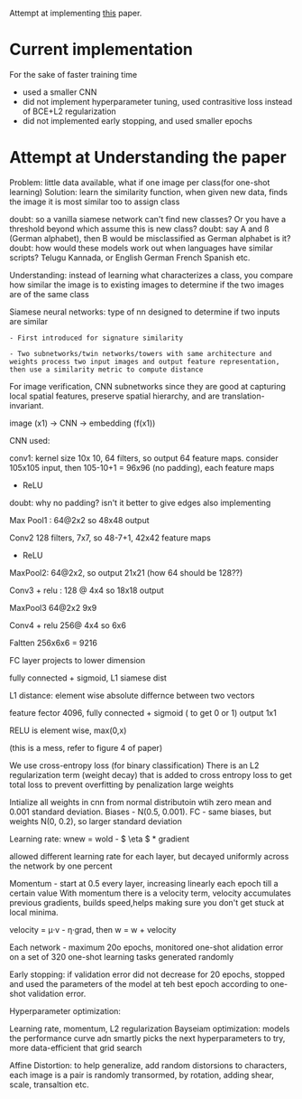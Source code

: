 Attempt at implementing [this](https://www.cs.cmu.edu/~rsalakhu/papers/oneshot1.pdf) paper.

# Current implementation

For the sake of faster training time
- used a smaller CNN
- did not implement hyperparameter tuning, used contrasitive loss instead of BCE+L2 regularization
- did not implemented early stopping, and used smaller epochs

# Attempt at Understanding the paper


Problem: little data available, what if one image per class(for one-shot learning)
Solution: learn the similarity function, when given new data, finds the image it is most similar too to assign class

doubt: so a vanilla siamese network can't find new classes? Or you have a threshold beyond which assume this is new class?
doubt: say A and ß (German alphabet), then B would be misclassified as German alphabet is it?
doubt: how would these models work out when languages have similar scripts? Telugu Kannada, or English German French Spanish etc.

Understanding: instead of learning what characterizes a class, you compare how similar the image is to existing images to determine if the two images are of the same class

Siamese neural networks: type of nn designed to determine if two inputs are similar

    - First introduced for signature similarity

    - Two subnetworks/twin networks/towers with same architecture and weights process two input images and output feature representation, then use a similarity metric to compute distance

For image verification, CNN subnetworks since they are good at capturing local spatial features, preserve spatial hierarchy, and are translation-invariant.

image (x1) -> CNN -> embedding (f(x1))

CNN used:

conv1: kernel size 10x 10, 64 filters, so output 64 feature maps.
consider 105x105 input, then 105-10+1 = 96x96 (no padding), each feature maps
+ ReLU

doubt: why no padding? isn't it better to give edges also implementing

Max Pool1 : 64@2x2 so 48x48 output

Conv2 128 filters, 7x7, so 48-7+1, 42x42 feature maps
+ ReLU

MaxPool2: 64@2x2, so output 21x21 (how 64 should be 128??)

Conv3 + relu : 128 @ 4x4 so 18x18 output

MaxPool3 64@2x2 9x9

Conv4 + relu 256@ 4x4 so 6x6

Faltten 256x6x6 = 9216

FC layer projects to lower dimension


fully connected + sigmoid, L1 siamese dist 

L1 distance: element wise absolute differnce between two vectors


feature fector 4096,
fully connected + sigmoid ( to get 0 or 1)
output 1x1

RELU is element wise, max(0,x)

(this is a mess, refer to figure 4 of paper)

We use cross-entropy loss (for binary classification)
There is an L2 regularization term (weight decay) that is added to cross entropy loss to get total loss to prevent overfitting by penalization large weights

Intialize all weights in cnn from normal distributoin wtih zero mean and 0.001 standard deviation. Biases - N(0.5, 0.001). 
FC - same biases, but weights N(0, 0.2), so larger standard
deviation

Learning rate: wnew = wold - $ \eta $ * gradient

allowed different learning rate for each layer, but decayed uniformly across the network by one percent

Momentum - start at 0.5 every layer, increasing linearly each epoch till a certain value
With momentum there is a velocity term, velocity accumulates previous gradients, builds speed,helps making sure you don't get stuck at local minima.

velocity = μ·v - η·grad, then w = w + velocity

Each network - maximum 20o epochs, monitored one-shot  alidation error on a set of 320 one-shot learning tasks generated randomly 

Early stopping: if validation error did not decrease for 20 epochs, stopped and used the parameters of the model at teh best epoch according to one-shot validation error.

Hyperparameter optimization:

Learning rate, momentum, L2 regularization
Bayseiam optimization: models the performance curve adn smartly picks the next hyperparameters to try, more data-efficient that grid search

Affine Distortion: to help generalize, add random distorsions to characters, each image is a pair is randomly transormed, by rotation, adding shear, scale, transaltion etc.

